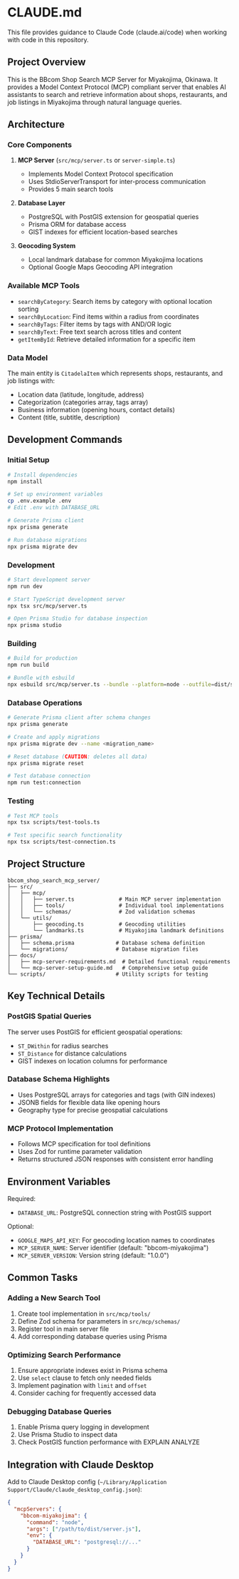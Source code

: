 # CLAUDE.md

This file provides guidance to Claude Code (claude.ai/code) when working with code in this repository.

## Project Overview

This is the BBcom Shop Search MCP Server for Miyakojima, Okinawa. It provides a Model Context Protocol (MCP) compliant server that enables AI assistants to search and retrieve information about shops, restaurants, and job listings in Miyakojima through natural language queries.

## Architecture

### Core Components

1. **MCP Server** (`src/mcp/server.ts` or `server-simple.ts`)

   - Implements Model Context Protocol specification
   - Uses StdioServerTransport for inter-process communication
   - Provides 5 main search tools

2. **Database Layer**

   - PostgreSQL with PostGIS extension for geospatial queries
   - Prisma ORM for database access
   - GIST indexes for efficient location-based searches

3. **Geocoding System**
   - Local landmark database for common Miyakojima locations
   - Optional Google Maps Geocoding API integration

### Available MCP Tools

- `searchByCategory`: Search items by category with optional location sorting
- `searchByLocation`: Find items within a radius from coordinates
- `searchByTags`: Filter items by tags with AND/OR logic
- `searchByText`: Free text search across titles and content
- `getItemById`: Retrieve detailed information for a specific item

### Data Model

The main entity is `CitadelaItem` which represents shops, restaurants, and job listings with:

- Location data (latitude, longitude, address)
- Categorization (categories array, tags array)
- Business information (opening hours, contact details)
- Content (title, subtitle, description)

## Development Commands

### Initial Setup

```bash
# Install dependencies
npm install

# Set up environment variables
cp .env.example .env
# Edit .env with DATABASE_URL

# Generate Prisma client
npx prisma generate

# Run database migrations
npx prisma migrate dev
```

### Development

```bash
# Start development server
npm run dev

# Start TypeScript development server
npx tsx src/mcp/server.ts

# Open Prisma Studio for database inspection
npx prisma studio
```

### Building

```bash
# Build for production
npm run build

# Bundle with esbuild
npx esbuild src/mcp/server.ts --bundle --platform=node --outfile=dist/server.js --external:@prisma/client --external:pg
```

### Database Operations

```bash
# Generate Prisma client after schema changes
npx prisma generate

# Create and apply migrations
npx prisma migrate dev --name <migration_name>

# Reset database (CAUTION: deletes all data)
npx prisma migrate reset

# Test database connection
npm run test:connection
```

### Testing

```bash
# Test MCP tools
npx tsx scripts/test-tools.ts

# Test specific search functionality
npx tsx scripts/test-connection.ts
```

## Project Structure

```
bbcom_shop_search_mcp_server/
├── src/
│   ├── mcp/
│   │   ├── server.ts              # Main MCP server implementation
│   │   ├── tools/                 # Individual tool implementations
│   │   └── schemas/               # Zod validation schemas
│   └── utils/
│       ├── geocoding.ts           # Geocoding utilities
│       └── landmarks.ts           # Miyakojima landmark definitions
├── prisma/
│   ├── schema.prisma             # Database schema definition
│   └── migrations/               # Database migration files
├── docs/
│   ├── mcp-server-requirements.md  # Detailed functional requirements
│   └── mcp-server-setup-guide.md   # Comprehensive setup guide
└── scripts/                      # Utility scripts for testing
```

## Key Technical Details

### PostGIS Spatial Queries

The server uses PostGIS for efficient geospatial operations:

- `ST_DWithin` for radius searches
- `ST_Distance` for distance calculations
- GIST indexes on location columns for performance

### Database Schema Highlights

- Uses PostgreSQL arrays for categories and tags (with GIN indexes)
- JSONB fields for flexible data like opening hours
- Geography type for precise geospatial calculations

### MCP Protocol Implementation

- Follows MCP specification for tool definitions
- Uses Zod for runtime parameter validation
- Returns structured JSON responses with consistent error handling

## Environment Variables

Required:

- `DATABASE_URL`: PostgreSQL connection string with PostGIS support

Optional:

- `GOOGLE_MAPS_API_KEY`: For geocoding location names to coordinates
- `MCP_SERVER_NAME`: Server identifier (default: "bbcom-miyakojima")
- `MCP_SERVER_VERSION`: Version string (default: "1.0.0")

## Common Tasks

### Adding a New Search Tool

1. Create tool implementation in `src/mcp/tools/`
2. Define Zod schema for parameters in `src/mcp/schemas/`
3. Register tool in main server file
4. Add corresponding database queries using Prisma

### Optimizing Search Performance

1. Ensure appropriate indexes exist in Prisma schema
2. Use `select` clause to fetch only needed fields
3. Implement pagination with `limit` and `offset`
4. Consider caching for frequently accessed data

### Debugging Database Queries

1. Enable Prisma query logging in development
2. Use Prisma Studio to inspect data
3. Check PostGIS function performance with EXPLAIN ANALYZE

## Integration with Claude Desktop

Add to Claude Desktop config (`~/Library/Application Support/Claude/claude_desktop_config.json`):

```json
{
  "mcpServers": {
    "bbcom-miyakojima": {
      "command": "node",
      "args": ["/path/to/dist/server.js"],
      "env": {
        "DATABASE_URL": "postgresql://..."
      }
    }
  }
}
```
